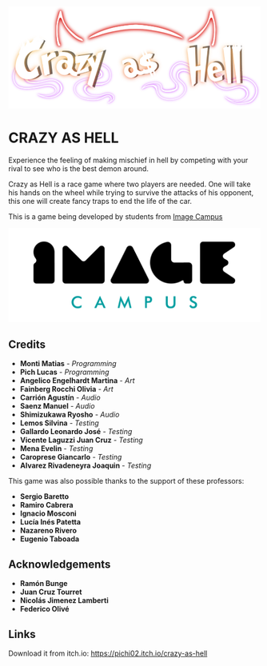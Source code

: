 <p align="center">
<img src="logo-crazy-as-hell.png" alt="CRAZY AS HELL"/>
</p>

# CRAZY AS HELL

Experience the feeling of making mischief in hell by competing with your rival to see who is the best demon around.

Crazy as Hell is a race game where two players are needed. One will take his hands on the wheel while trying to survive the attacks of his opponent, this one will create fancy traps to end the life of the car.

This is a game being developed by students from <a href="https://www.imagecampus.edu.ar/">Image Campus</a>

<p align="center">
  <a href="https://www.imagecampus.edu.ar/">
    <img src="logo-image-campus.png" alt="Image Campus"/>
  </a> 
</p>


## Credits

- **Monti Matias** - *Programming*
- **Pich Lucas** - *Programming*
- **Angelico Engelhardt Martina** - *Art*
- **Fainberg Rocchi Olivia** - *Art*
- **Carrión Agustín** - *Audio*
- **Saenz Manuel** - *Audio*
- **Shimizukawa Ryosho** - *Audio*
- **Lemos Silvina** - *Testing*
- **Gallardo Leonardo José** - *Testing*
- **Vicente Laguzzi Juan Cruz** - *Testing*
- **Mena Evelin** - *Testing*
- **Caroprese Giancarlo** - *Testing*
- **Alvarez Rivadeneyra Joaquin** - *Testing*


This game was also possible thanks to the support of these professors:

- **Sergio Baretto**
- **Ramiro Cabrera**
- **Ignacio Mosconi**
- **Lucía Inés Patetta**
- **Nazareno Rivero**
- **Eugenio Taboada**


## Acknowledgements

- **Ramón Bunge**
- **Juan Cruz Tourret**
- **Nicolás Jimenez Lamberti**
- **Federico Olivé**

## Links

Download it from itch.io: https://pichi02.itch.io/crazy-as-hell

